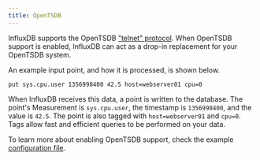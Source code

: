 ```yaml
---
title: OpenTSDB
---
```


InfluxDB supports the OpenTSDB ["telnet" protocol](http://opentsdb.net/docs/build/html/user_guide/writing.html#telnet).
When OpenTSDB support is enabled, InfluxDB can act as a drop-in replacement for your OpenTSDB system.

An example input point, and how it is processed, is shown below.

```
put sys.cpu.user 1356998400 42.5 host=webserver01 cpu=0
```

When InfluxDB receives this data, a point is written to the database.
The point's Measurement is `sys.cpu.user`, the timestamp is `1356998400`, and the value is `42.5`.
The point is also tagged with `host=webserver01` and `cpu=0`.
Tags allow fast and efficient queries to be performed on your data.

To learn more about enabling OpenTSDB support, check the example [configuration file](https://github.com/influxdb/influxdb/blob/1.7/etc/config.sample.toml).
